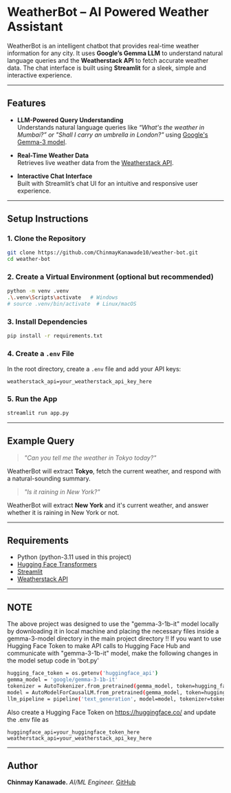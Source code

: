 # WeatherBot – AI Powered Weather Assistant

WeatherBot is an intelligent chatbot that provides real-time weather information for any city. It uses **Google’s Gemma LLM** to understand natural language queries and the **Weatherstack API** to fetch accurate weather data. The chat interface is built using **Streamlit** for a sleek, simple and interactive experience.

---

## Features

- **LLM-Powered Query Understanding**  
  Understands natural language queries like _“What's the weather in Mumbai?” or "Shall I carry an umbrella in London?"_ using [Google's Gemma-3 model](https://huggingface.co/google/gemma-3-1b-it).

- **Real-Time Weather Data**  
  Retrieves live weather data from the [Weatherstack API](https://weatherstack.com/).

- **Interactive Chat Interface**  
  Built with Streamlit’s chat UI for an intuitive and responsive user experience.

---
## Setup Instructions


### 1. Clone the Repository

```bash
git clone https://github.com/ChinmayKanawade10/weather-bot.git
cd weather-bot
````

### 2. Create a Virtual Environment (optional but recommended)

```bash
python -m venv .venv
.\.venv\Scripts\activate   # Windows
# source .venv/bin/activate  # Linux/macOS
```

### 3. Install Dependencies

```bash
pip install -r requirements.txt
```

### 4. Create a `.env` File

In the root directory, create a `.env` file and add your API keys:

```env
weatherstack_api=your_weatherstack_api_key_here
```

### 5. Run the App

```bash
streamlit run app.py
```
---

## Example Query

> *"Can you tell me the weather in Tokyo today?"*

WeatherBot will extract **Tokyo**, fetch the current weather, and respond with a natural-sounding summary.

> *"Is it raining in New York?"*

WeatherBot will extract **New York** and it's current weather, and answer whether it is raining in New York or not.

---

## Requirements

* Python (python-3.11 used in this project)
* [Hugging Face Transformers](https://huggingface.co/docs/transformers/en/index)
* [Streamlit](https://streamlit.io/)
* [Weatherstack API](https://weatherstack.com/)

---

## NOTE
The above project was designed to use the "gemma-3-1b-it" model locally by downloading it in local machine and placing the necessary files inside a gemma-3-model directory in the main project directory !!
If you want to use Hugging Face Token to make API calls to Hugging Face Hub and communicate with "gemma-3-1b-it" model, make the following changes in the model setup code in 'bot.py'

```bash
hugging_face_token = os.getenv('huggingface_api')
gemma_model = 'google/gemma-3-1b-it'
tokenizer = AutoTokenizer.from_pretrained(gemma_model, token=hugging_face_token)
model = AutoModelForCausalLM.from_pretrained(gemma_model, token=hugging_face_token, device_map='auto')
llm_pipeline = pipeline('text_generation', model=model, tokenizer=tokenizer)
```

Also create a Hugging Face Token on https://huggingface.co/ and update the .env file as 
```env
huggingface_api=your_huggingface_token_here
weatherstack_api=your_weatherstack_api_key_here
```

---

## Author

**Chinmay Kanawade.**
*AI/ML Engineer.*
[GitHub](https://github.com/ChinmayKanawade10) 
